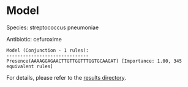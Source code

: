 
# Model

Species: streptococcus pneumoniae

Antibiotic: cefuroxime

```
Model (Conjunction - 1 rules):
------------------------------
Presence(AAAAGGAGAACTTGTTGGTTTGGTGCAAGAT) [Importance: 1.00, 345 equivalent rules]

```

For details, please refer to the [results directory](../../../../../results/scm_b/streptococcus%20pneumoniae/cefuroxime/repeat_0/).

